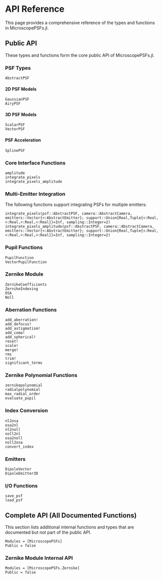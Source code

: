 # API Reference

This page provides a comprehensive reference of the types and functions in MicroscopePSFs.jl.

## Public API

These types and functions form the core public API of MicroscopePSFs.jl.

### PSF Types

```@docs
AbstractPSF
```

#### 2D PSF Models

```@docs
GaussianPSF
AiryPSF
```

#### 3D PSF Models

```@docs
ScalarPSF
VectorPSF
```

#### PSF Acceleration

```@docs
SplinePSF
```

### Core Interface Functions

```@docs
amplitude
integrate_pixels
integrate_pixels_amplitude
```

### Multi-Emitter Integration

The following functions support integrating PSFs for multiple emitters:

```@docs
integrate_pixels(psf::AbstractPSF, camera::AbstractCamera, emitters::Vector{<:AbstractEmitter}; support::Union{Real,Tuple{<:Real,<:Real,<:Real,<:Real}}=Inf, sampling::Integer=2)
integrate_pixels_amplitude(psf::AbstractPSF, camera::AbstractCamera, emitters::Vector{<:AbstractEmitter}; support::Union{Real,Tuple{<:Real,<:Real,<:Real,<:Real}}=Inf, sampling::Integer=2)
```

### Pupil Functions

```@docs
PupilFunction
VectorPupilFunction
```

### Zernike Module

```@docs
ZernikeCoefficients
ZernikeIndexing
OSA
Noll
```

### Aberration Functions

```@docs
add_aberration!
add_defocus!
add_astigmatism!
add_coma!
add_spherical!
reset!
scale!
merge!
rms
trim!
significant_terms
```

### Zernike Polynomial Functions

```@docs
zernikepolynomial
radialpolynomial
max_radial_order
evaluate_pupil
```

### Index Conversion

```@docs
nl2osa
osa2nl
nl2noll
noll2nl
osa2noll
noll2osa
convert_index
```

### Emitters

```@docs
DipoleVector
DipoleEmitter3D
```

### I/O Functions

```@docs
save_psf
load_psf
```

## Complete API (All Documented Functions)

This section lists additional internal functions and types that are documented but not part of the public API.

```@autodocs
Modules = [MicroscopePSFs]
Public = false
```

### Zernike Module Internal API

```@autodocs
Modules = [MicroscopePSFs.Zernike]
Public = false
```